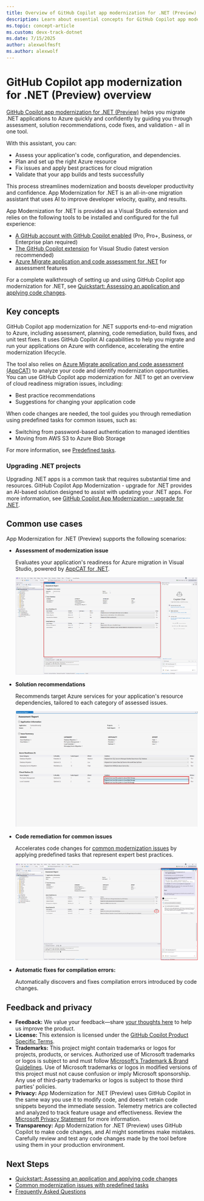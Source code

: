 ```yaml
---
title: Overview of GitHub Copilot app modernization for .NET (Preview)
description: Learn about essential concepts for GitHub Copilot app modernization for .NET 
ms.topic: concept-article
ms.custom: devx-track-dotnet
ms.date: 7/15/2025
author: alexwolfmsft
ms.author: alexwolf
---
```


# GitHub Copilot app modernization for .NET (Preview) overview

[GitHub Copilot app modernization for .NET (Preview)](https://marketplace.visualstudio.com/items?itemName=vscjava.appmod-dotnet) helps you migrate .NET applications to Azure quickly and confidently by guiding you through assessment, solution recommendations, code fixes, and validation - all in one tool.

With this assistant, you can:

- Assess your application's code, configuration, and dependencies.
- Plan and set up the right Azure resource
- Fix issues and apply best practices for cloud migration
- Validate that your app builds and tests successfully

This process streamlines modernization and boosts developer productivity and confidence. App Modernization for .NET is an all-in-one migration assistant that uses AI to improve developer velocity, quality, and results.

App Modernization for .NET is provided as a Visual Studio extension and relies on the following tools to be installed and configured for the full experience:

- [A GitHub account with GitHub Copilot enabled](https://github.com/features/copilot) (Pro, Pro+, Business, or Enterprise plan required)
- [The GitHub Copilot extension](https://marketplace.visualstudio.com/items?itemName=GitHub.copilot) for Visual Studio (latest version recommended)
- [Azure Migrate application and code assessment for .NET](../appcat/install.md) for assessment features

For a complete walkthrough of setting up and using GitHub Copilot app modernization for .NET, see [Quickstart: Assessing an application and applying code changes](quickstart.md).

## Key concepts

GitHub Copilot app modernization for .NET supports end-to-end migration to Azure, including assessment, planning, code remediation, build fixes, and unit test fixes. It uses GitHub Copilot AI capabilities to help you migrate and run your applications on Azure with confidence, accelerating the entire modernization lifecycle.

The tool also relies on [Azure Migrate application and code assessment (AppCAT)](../appcat/app-code-assessment-toolkit.md) to analyze your code and identify modernization opportunities. You can use GitHub Copilot app modernization for .NET to get an overview of cloud readiness migration issues, including:

- Best practice recommendations
- Suggestions for changing your application code

When code changes are needed, the tool guides you through remediation using predefined tasks for common issues, such as:

- Switching from password-based authentication to managed identities
- Moving from AWS S3 to Azure Blob Storage

For more information, see [Predefined tasks](predefined-tasks.md).

### Upgrading .NET projects

Upgrading .NET apps is a common task that requires substantial time and resources. GitHub Copilot App Modernization - upgrade for .NET provides an AI-based solution designed to assist with updating your .NET apps. For more information, see [GitHub Copilot App Modernization - upgrade for .NET](../../../core/porting/github-copilot-app-modernization-overview.md).

## Common use cases

App Modernization for .NET (Preview) supports the following scenarios:

- **Assessment of modernization issue**  

    Evaluates your application's readiness for Azure migration in Visual Studio, powered by [AppCAT for .NET](../appcat/install.md).

    ![Assessment](media/overview_assessment.png)

- **Solution recommendations**  

    Recommends target Azure services for your application's resource dependencies, tailored to each category of assessed issues.

    ![Solution](media/overview_solution.png)

- **Code remediation for common issues**

    Accelerates code changes for [common modernization issues](predefined-tasks.md) by applying predefined tasks that represent expert best practices.

    ![Apply Task](media/overview_remediation.png)

- **Automatic fixes for compilation errors:**  

    Automatically discovers and fixes compilation errors introduced by code changes.

## Feedback and privacy

- **Feedback:** We value your feedback—share [your thoughts here](https://aka.ms/AM4DFeedback) to help us improve the product.
- **License:** This extension is licensed under the [GitHub Copilot Product Specific Terms](https://github.com/customer-terms/github-copilot-product-specific-terms).
- **Trademarks:** This project might contain trademarks or logos for projects, products, or services. Authorized use of Microsoft trademarks or logos is subject to and must follow [Microsoft's Trademark & Brand Guidelines](https://www.microsoft.com/en-us/legal/intellectualproperty/trademarks/usage/general). Use of Microsoft trademarks or logos in modified versions of this project must not cause confusion or imply Microsoft sponsorship. Any use of third-party trademarks or logos is subject to those third parties' policies.
- **Privacy:** App Modernization for .NET (Preview) uses GitHub Copilot in the same way you use it to modify code, and doesn't retain code snippets beyond the immediate session. Telemetry metrics are collected and analyzed to track feature usage and effectiveness. Review the [Microsoft Privacy Statement](https://go.microsoft.com/fwlink/?LinkId=521839) for more information.
- **Transparency:** App Modernization for .NET (Preview) uses GitHub Copilot to make code changes, and AI might sometimes make mistakes. Carefully review and test any code changes made by the tool before using them in your production environment.

## Next Steps

- [Quickstart: Assessing an application and applying code changes](quickstart.md)
- [Common modernization issues with predefined tasks](predefined-tasks.md)
- [Frequently Asked Questions](faq.md)
